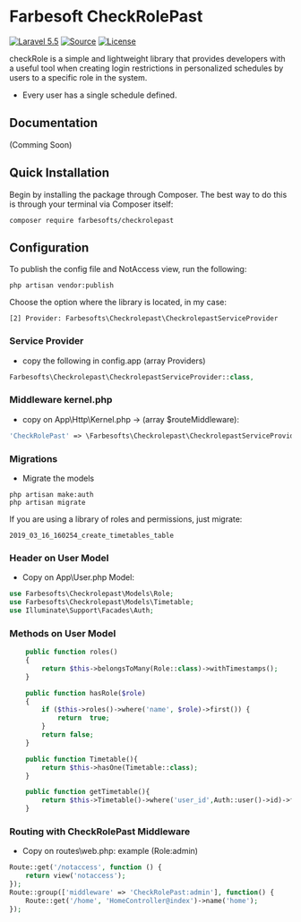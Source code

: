 Farbesoft CheckRolePast
===================
[![Laravel 5.5](https://img.shields.io/badge/Laravel-5.3-orange.svg?style=flat-square)](http://laravel.com)
[![Source](http://img.shields.io/badge/source-farbesofts/checkrolepast-blue.svg?style=flat-square)](https://github.com/farbesofts/checkrolepast)
[![License](http://img.shields.io/badge/license-MIT-brightgreen.svg?style=flat-square)](https://tldrlegal.com/license/mit-license)

checkRole is a simple and lightweight library that provides developers with a useful tool when creating login restrictions in personalized schedules by users to a specific role in the system.

- Every user has a single schedule defined.

Documentation
-------------
(Comming Soon)

Quick Installation
------------------
Begin by installing the package through Composer. The best way to do this is through your terminal via Composer itself:

```
composer require farbesofts/checkrolepast
```

Configuration
-------------------------------

To publish the config file and NotAccess view, run the following:

```
php artisan vendor:publish
```
Choose the option where the library is located, in my case:
```
[2] Provider: Farbesofts\Checkrolepast\CheckrolepastServiceProvider
```

### Service Provider
- copy the following in config.app (array Providers)

```php
Farbesofts\Checkrolepast\CheckrolepastServiceProvider::class,
```

### Middleware kernel.php
- copy on App\Http\Kernel.php -> (array $routeMiddleware):
```php
'CheckRolePast' => \Farbesofts\Checkrolepast\CheckrolepastServiceProvider::class,
```

### Migrations
- Migrate the models
```
php artisan make:auth
php artisan migrate
```
If you are using a library of roles and permissions, just migrate:
```
2019_03_16_160254_create_timetables_table
```
### Header on User Model
- Copy on App\User.php Model:
```php
use Farbesofts\Checkrolepast\Models\Role;
use Farbesofts\Checkrolepast\Models\Timetable;
use Illuminate\Support\Facades\Auth;
```
### Methods on User Model
```php
    public function roles()
    {
        return $this->belongsToMany(Role::class)->withTimestamps();
    }

    public function hasRole($role)
    {
        if ($this->roles()->where('name', $role)->first()) {
            return  true;
        }
        return false;
    }

    public function Timetable(){
        return $this->hasOne(Timetable::class);
    }

    public function getTimetable(){
        return $this->Timetable()->where('user_id',Auth::user()->id)->first();
    }
```
### Routing with CheckRolePast Middleware
- Copy on routes\web.php: example (Role:admin)
```php
Route::get('/notaccess', function () {
    return view('notaccess');
});
Route::group(['middleware' => 'CheckRolePast:admin'], function() {
    Route::get('/home', 'HomeController@index')->name('home');
});
```





